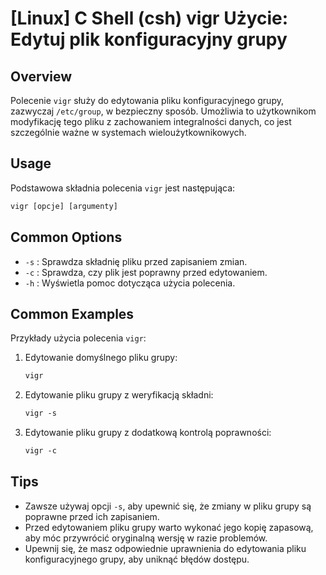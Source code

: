 # [Linux] C Shell (csh) vigr Użycie: Edytuj plik konfiguracyjny grupy

## Overview
Polecenie `vigr` służy do edytowania pliku konfiguracyjnego grupy, zazwyczaj `/etc/group`, w bezpieczny sposób. Umożliwia to użytkownikom modyfikację tego pliku z zachowaniem integralności danych, co jest szczególnie ważne w systemach wieloużytkownikowych.

## Usage
Podstawowa składnia polecenia `vigr` jest następująca:

```csh
vigr [opcje] [argumenty]
```

## Common Options
- `-s` : Sprawdza składnię pliku przed zapisaniem zmian.
- `-c` : Sprawdza, czy plik jest poprawny przed edytowaniem.
- `-h` : Wyświetla pomoc dotycząca użycia polecenia.

## Common Examples
Przykłady użycia polecenia `vigr`:

1. Edytowanie domyślnego pliku grupy:
   ```csh
   vigr
   ```

2. Edytowanie pliku grupy z weryfikacją składni:
   ```csh
   vigr -s
   ```

3. Edytowanie pliku grupy z dodatkową kontrolą poprawności:
   ```csh
   vigr -c
   ```

## Tips
- Zawsze używaj opcji `-s`, aby upewnić się, że zmiany w pliku grupy są poprawne przed ich zapisaniem.
- Przed edytowaniem pliku grupy warto wykonać jego kopię zapasową, aby móc przywrócić oryginalną wersję w razie problemów.
- Upewnij się, że masz odpowiednie uprawnienia do edytowania pliku konfiguracyjnego grupy, aby uniknąć błędów dostępu.